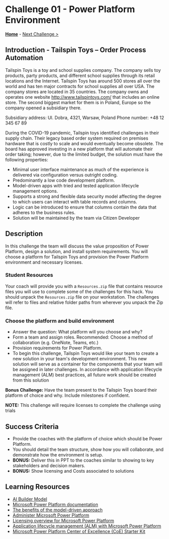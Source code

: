 # Challenge 01 - Power Platform Environment

**[Home](../README.md)** - [Next Challenge >](./Challenge-02.md)


## Introduction - Tailspin Toys – Order Process Automation

Tailspin Toys is a toy and school supplies company. The company sells toy products, party products, and different school supplies through its retail locations and the Internet. Tailspin Toys has around 500 stores all over the world and has ten major contracts for school supplies all over USA. The company stores are located in 35 countries. The company owns and operates one website http://www.tailspintoys.com/ that includes an online store. The second biggest market for them is in Poland, Europe so the company opened a subsidiary there.

Subsidiary address: Ul. Dobra, 4321, Warsaw, Poland
Phone number: +48 12 345 67 89
 
During the COVID-19 pandemic, Tailspin toys identified challenges in their supply chain.  Their legacy based order system required on premises hardware that is costly to scale and would eventually become obsolete.  The board has approved investing in a new platform that will automate their order taking; however, due to the limited budget, the solution must have the following properties:
 
- Minimal user interface maintenance as much of the experience is delivered via configuration versus outright coding.
- Predominantly a low code development platform.
- Model-driven apps with tried and tested application lifecycle management options.
- Supports a strong and flexible data security model affecting the degree to which users can interact with table records and columns. 
- Logic can be introduced to ensure that columns contain the data that adheres to the business rules.
- Solution will be maintained by the team via Citizen Developer

## Description

In this challenge the team will discuss the value proposition of Power Platform, design a solution, and install system requirements.
You will choose a platform for Tailspin Toys and provision the Power Platform environment and necessary licenses.

### Student Resources

Your coach will provide you with a `Resources.zip` file that contains resource files you will use to complete some of the challenges for this hack. You should unpack the `Resources.zip` file on your workstation. The challenges will refer to files and relative folder paths from wherever you unpack the Zip file.

### Choose the platform and build environment
  
- Answer the question:  What platform will you choose and why?
- Form a team and assign roles.  Recommended:  Choose a method of collaboration (e.g. OneNote, Teams, etc.)
- Provision requirements for Power Platform.
- To begin this challenge, Tailspin Toys would like your team to create a new solution in your team's development environment. This new solution will serve as a container for the components that your team will be assigned in later challenges. In accordance with application lifecycle management (ALM) best practices, all future work should be created from this solution

**Bonus Challenge:** Have the team present to the Tailspin Toys board their platform of choice and why.  Include milestones if confident.

**NOTE:** This challenge will require licenses to complete the challenge using trials

## Success Criteria

- Provide the coaches with the platform of choice which should be Power Platform.
- You should detail the team structure, show how you will collaborate, and demonstrate how the environment is setup.   
- **BONUS:**  Deliver this in PPT to the coaches similar to showing to key stakeholders and decision makers.
- **BONUS:**  Show licensing and Costs associated to solutions

## Learning Resources

* [AI Builder Model](https://docs.microsoft.com/en-us/ai-builder/build-model)
* [Microsoft Power Platform documentation](https://docs.microsoft.com/en-us/power-platform/)
* [The benefits of the model-driven approach](https://docs.microsoft.com/en-us/power-apps/maker/model-driven-apps/app-value-proposition)
* [Administer Microsoft Power Platform](https://docs.microsoft.com/en-us/power-platform/admin/admin-documentation)
* [Licensing overview for Microsoft Power Platform](https://docs.microsoft.com/en-us/power-platform/admin/pricing-billing-skus)
* [Application lifecycle management (ALM) with Microsoft Power Platform](https://docs.microsoft.com/en-us/power-platform/alm/)
* [Microsoft Power Platform Center of Excellence (CoE) Starter Kit](https://docs.microsoft.com/en-us/power-platform/guidance/coe/starter-kit )


